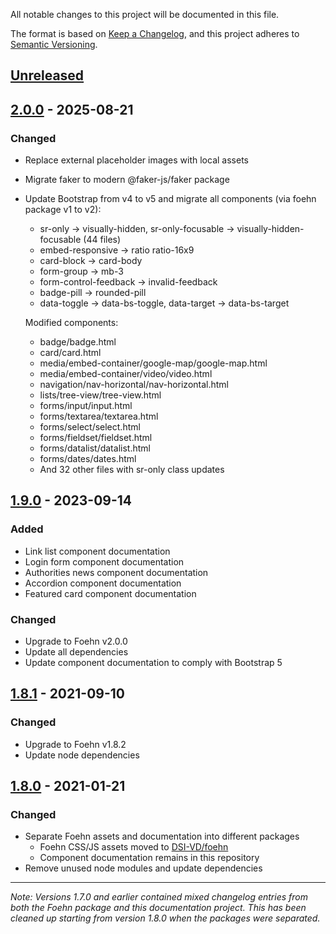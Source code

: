 All notable changes to this project will be documented in this file.

The format is based on [Keep a Changelog](https://keepachangelog.com/en/1.0.0/),
and this project adheres to [Semantic Versioning](https://semver.org/spec/v2.0.0.html).

## [Unreleased]

## [2.0.0] - 2025-08-21

### Changed

- Replace external placeholder images with local assets
- Migrate faker to modern @faker-js/faker package
- Update Bootstrap from v4 to v5 and migrate all components (via foehn package v1 to v2):
  - sr-only → visually-hidden, sr-only-focusable → visually-hidden-focusable (44 files)
  - embed-responsive → ratio ratio-16x9
  - card-block → card-body
  - form-group → mb-3
  - form-control-feedback → invalid-feedback
  - badge-pill → rounded-pill
  - data-toggle → data-bs-toggle, data-target → data-bs-target

  Modified components:
  - badge/badge.html
  - card/card.html
  - media/embed-container/google-map/google-map.html
  - media/embed-container/video/video.html
  - navigation/nav-horizontal/nav-horizontal.html
  - lists/tree-view/tree-view.html
  - forms/input/input.html
  - forms/textarea/textarea.html
  - forms/select/select.html
  - forms/fieldset/fieldset.html
  - forms/datalist/datalist.html
  - forms/dates/dates.html
  - And 32 other files with sr-only class updates

## [1.9.0] - 2023-09-14

### Added

- Link list component documentation
- Login form component documentation
- Authorities news component documentation
- Accordion component documentation
- Featured card component documentation

### Changed

- Upgrade to Foehn v2.0.0
- Update all dependencies
- Update component documentation to comply with Bootstrap 5

## [1.8.1] - 2021-09-10

### Changed

- Upgrade to Foehn v1.8.2
- Update node dependencies

## [1.8.0] - 2021-01-21

### Changed

- Separate Foehn assets and documentation into different packages
  - Foehn CSS/JS assets moved to [DSI-VD/foehn](https://github.com/DSI-VD/foehn)
  - Component documentation remains in this repository
- Remove unused node modules and update dependencies

---

*Note: Versions 1.7.0 and earlier contained mixed changelog entries from both the Foehn package and this documentation project. This has been cleaned up starting from version 1.8.0 when the packages were separated.*

[Unreleased]: https://github.com/DSI-VD/foehn-design-system/compare/v2.0.0...HEAD
[2.0.0]: https://github.com/DSI-VD/foehn-design-system/compare/v1.9.0...v2.0.0
[1.9.0]: https://github.com/DSI-VD/foehn-design-system/compare/v1.8.1...v1.9.0
[1.8.1]: https://github.com/DSI-VD/foehn-design-system/compare/v1.8.0...v1.8.1
[1.8.0]: https://github.com/DSI-VD/foehn-design-system/releases/tag/v1.8.0